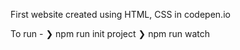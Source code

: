 First website created using HTML, CSS in codepen.io

To run - 
  ❯ npm run init project
  ❯ npm run watch
